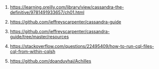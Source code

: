 1) https://learning.oreilly.com/library/view/cassandra-the-definitive/9781491933657/ch01.html

2) https://github.com/jeffreyscarpenter/cassandra-guide

3) https://github.com/jeffreyscarpenter/cassandra-guide/tree/master/resources

4) https://stackoverflow.com/questions/22495409/how-to-run-cql-files-cql-from-within-cqlsh

5) https://github.com/doanduyhai/Achilles
